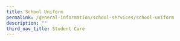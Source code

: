 ```yaml
---
title: School Uniform
permalink: /general-information/school-services/school-uniform
description: ""
third_nav_title: Student Care
---
```

